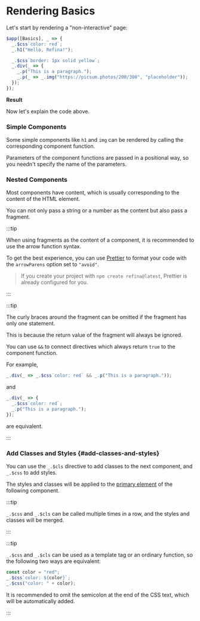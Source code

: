 <script setup>
import StaticPageVue from "snippets/static-page.vue";
</script>

# Rendering Basics

Let's start by rendering a "non-interactive" page:

```ts
$app([Basics], _ => {
  _.$css`color: red`;
  _.h1("Hello, Refina!");

  _.$css`border: 1px solid yellow`;
  _.div(_ => {
    _.p("This is a paragraph.");
    _.p(_ => _.img("https://picsum.photos/200/300", "placeholder"));
  });
});
```

**Result**

<StaticPageVue />

Now let's explain the code above.

### Simple Components

Some simple components like `h1` and `img` can be rendered by calling the corresponding component function.

Parameters of the component functions are passed in a positional way, so you needn't specify the name of the parameters.

### Nested Components

Most components have content, which is usually corresponding to the content of the HTML element.

You can not only pass a string or a number as the content but also pass a fragment.

:::tip

When using fragments as the content of a component, it is recommended to use the arrow function syntax.

To get the best experience, you can use [Prettier](https://prettier.io/) to format your code with the `arrowParens` option set to `"avoid"`.

> If you create your project with `npm create refina@latest`, Prettier is already configured for you.

:::

:::tip

The curly braces around the fragment can be omitted if the fragment has only one statement.

This is because the return value of the fragment will always be ignored.

You can use `&&` to connect directives which always return `true` to the component function.

For example,

```ts
_.div(_ => _.$css`color: red` && _.p("This is a paragraph."));
```

and

```ts
_.div(_ => {
  _.$css`color: red`;
  _.p("This is a paragraph.");
});
```

are equivalent.

:::

### Add Classes and Styles {#add-classes-and-styles}

You can use the `_.$cls` directive to add classes to the next component, and `_.$css` to add styles.

The styles and classes will be applied to the [primary element](./component.md#primary-element) of the following component.

:::tip

`_.$css` and `_.$cls` can be called multiple times in a row, and the styles and classes will be merged.

:::

:::tip

`_.$css` and `_.$cls` can be used as a template tag or an ordinary function, so the following two ways are equivalent:

```ts
const color = "red";
_.$css`color: ${color}`;
_.$css("color: " + color);
```

It is recommended to omit the semicolon at the end of the CSS text, which will be automatically added.

:::
